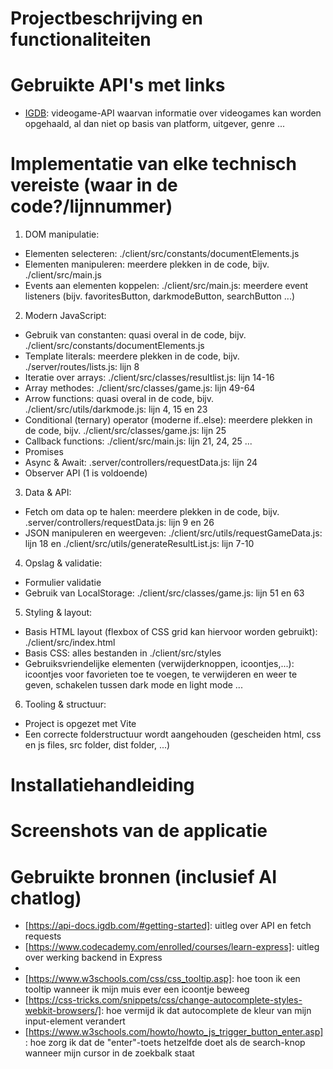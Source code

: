 # Projectbeschrijving en functionaliteiten

# Gebruikte API's met links
- [IGDB](https://api-docs.igdb.com/): videogame-API waarvan informatie over videogames kan worden opgehaald, al dan niet op basis van platform, uitgever, genre ...

# Implementatie van elke technisch vereiste (waar in de code?/lijnnummer)
1. DOM manipulatie:  
- Elementen selecteren: ./client/src/constants/documentElements.js
- Elementen manipuleren: meerdere plekken in de code, bijv. ./client/src/main.js
- Events aan elementen koppelen: ./client/src/main.js: meerdere event listeners (bijv. favoritesButton, darkmodeButton, searchButton ...)
2. Modern JavaScript:  
- Gebruik van constanten: quasi overal in de code, bijv. ./client/src/constants/documentElements.js
- Template literals: meerdere plekken in de code, bijv. ./server/routes/lists.js: lijn 8
- Iteratie over arrays: ./client/src/classes/resultlist.js: lijn 14-16
- Array methodes: ./client/src/classes/game.js: lijn 49-64
- Arrow functions: quasi overal in de code, bijv. ./client/src/utils/darkmode.js: lijn 4, 15 en 23
- Conditional (ternary) operator (moderne if..else): meerdere plekken in de code, bijv. ./client/src/classes/game.js: lijn 25
- Callback functions: ./client/src/main.js: lijn 21, 24, 25 ...
- Promises
- Async & Await: .server/controllers/requestData.js: lijn 24
- Observer API (1 is voldoende)
3. Data & API:  
- Fetch om data op te halen: meerdere plekken in de code, bijv. .server/controllers/requestData.js: lijn 9 en 26
- JSON manipuleren en weergeven: ./client/src/utils/requestGameData.js: lijn 18 en ./client/src/utils/generateResultList.js: lijn 7-10
4. Opslag & validatie:  
- Formulier validatie
- Gebruik van LocalStorage: ./client/src/classes/game.js: lijn 51 en 63
5. Styling & layout:  
- Basis HTML layout (flexbox of CSS grid kan hiervoor worden gebruikt): ./client/src/index.html
- Basis CSS: alles bestanden in ./client/src/styles
- Gebruiksvriendelijke elementen (verwijderknoppen, icoontjes,...): icoontjes voor favorieten toe te voegen, te verwijderen en weer te geven, schakelen tussen dark mode en light mode ...
6. Tooling & structuur: 
- Project is opgezet met Vite
- Een correcte folderstructuur wordt aangehouden (gescheiden html, css en js files, src folder, dist folder, ...)

# Installatiehandleiding

# Screenshots van de applicatie

# Gebruikte bronnen (inclusief AI chatlog)
- [https://api-docs.igdb.com/#getting-started]: uitleg over API en fetch requests
- [https://www.codecademy.com/enrolled/courses/learn-express]: uitleg over werking backend in Express
- [https://www.svgrepo.com/]: SVG-icoontjes
- [https://www.w3schools.com/css/css_tooltip.asp]: hoe toon ik een tooltip wanneer ik mijn muis ever een icoontje beweeg
- [https://css-tricks.com/snippets/css/change-autocomplete-styles-webkit-browsers/]: hoe vermijd ik dat autocomplete de kleur van mijn input-element verandert
- [https://www.w3schools.com/howto/howto_js_trigger_button_enter.asp]: hoe zorg ik dat de "enter"-toets hetzelfde doet als de search-knop wanneer mijn cursor in de zoekbalk staat
